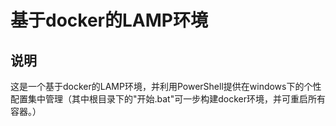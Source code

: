 # 基于docker的LAMP环境

## 说明
这是一个基于docker的LAMP环境，并利用PowerShell提供在windows下的个性配置集中管理（其中根目录下的"开始.bat"可一步构建docker环境，并可重启所有容器。）